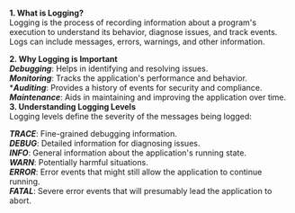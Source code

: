 **1. What is Logging?**  
Logging is the process of recording information about a program's execution to understand its behavior,
diagnose issues, and track events. Logs can include messages, errors, warnings, and other information.

**2. Why Logging is Important**   
***Debugging***: Helps in identifying and resolving issues.  
***Monitoring***: Tracks the application's performance and behavior.   
****Auditing***: Provides a history of events for security and compliance.   
***Maintenance***: Aids in maintaining and improving the application over time.   
**3. Understanding Logging Levels**   
Logging levels define the severity of the messages being logged:  

***TRACE***: Fine-grained debugging information.   
***DEBUG***: Detailed information for diagnosing issues.   
***INFO***: General information about the application's running state.   
***WARN***: Potentially harmful situations.   
***ERROR***: Error events that might still allow the application to continue running.   
***FATAL***: Severe error events that will presumably lead the application to abort.   
